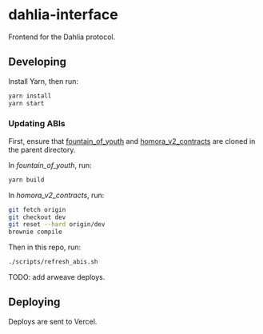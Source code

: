 # dahlia-interface

Frontend for the Dahlia protocol.

## Developing

Install Yarn, then run:

```bash
yarn install
yarn start
```

### Updating ABIs

First, ensure that [fountain_of_youth](https://github.com/Dahlia-Finance/fountain_of_youth) and [homora_v2_contracts](https://github.com/Dahlia-Finance/homora_v2_contracts) are cloned in the parent directory.

In _fountain_of_youth_, run:

```bash
yarn build
```

In _homora_v2_contracts_, run:

```bash
git fetch origin
git checkout dev
git reset --hard origin/dev
brownie compile
```

Then in this repo, run:

```bash
./scripts/refresh_abis.sh
```

TODO: add arweave deploys. 
## Deploying

Deploys are sent to Vercel.
